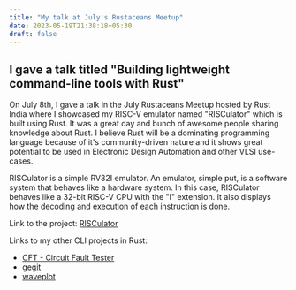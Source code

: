 ```yaml
---
title: "My talk at July's Rustaceans Meetup"
date: 2023-05-19T21:38:18+05:30
draft: false
---
```

## I gave a talk titled "Building lightweight command-line tools with Rust"

On July 8th, I gave a talk in the July Rustaceans Meetup hosted by Rust India where I showcased my RISC-V emulator named "RISCulator" which is built using Rust. It was a great day and bunch of awesome people sharing knowledge about Rust. I believe Rust will be a dominating programming language because of it's community-driven nature and it shows great potential to be used in Electronic Design Automation and other VLSI use-cases.

RISCulator is a simple RV32I emulator. An emulator, simple put, is a software system that behaves like a hardware system. In this case, RISCulator behaves like a 32-bit RISC-V CPU with the "I" extension. It also displays how the decoding and execution of each instruction is done. 

Link to the project: [RISCulator](https://github.com/skudlur/RISCulator)

Links to my other CLI projects in Rust:
- [CFT - Circuit Fault Tester](https://github.com/skudlur/CFT)
- [gegit](https://github.com/skudlur/gegit)
- [waveplot](https://github.com/skudlur/waveplot)

